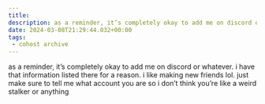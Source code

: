 ```yaml
---
title:
description: as a reminder, it’s completely okay to add me on discord or whatever. i have that information listed there for a reason. i like making new friends lol. just make sure to tell me what account you are so i don’t think you’re like a weird stalker or anything
date: 2024-03-08T21:29:44.032+00:00
tags:
 - cohost archive
---
```


as a reminder, it’s completely okay to add me on discord or whatever. i have that information listed there for a reason. i like making new friends lol. just make sure to tell me what account you are so i don’t think you’re like a weird stalker or anything
